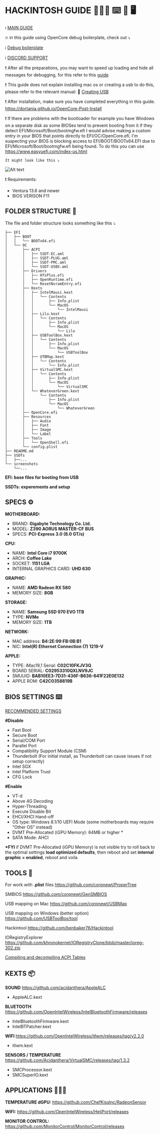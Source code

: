 <!-- @format -->

# HACKINTOSH GUIDE 👨🏻‍💻 ⌨️ 🍎 🖥️

ℹ️ [MAIN GUIDE](https://dortania.github.io/OpenCore-Install-Guide/prerequisites.html)

🔥 in this guide using OpenCore debug boilerplate, check out ⤵️

ℹ️ [Debug boilerplate](https://github.com/acidanthera/OpenCorePkg/releases/)

ℹ️ [DISCORD SUPPORT](https://discord.com/invite/2QYd7ZT)

❗️ After all the preparations, you may want to speed up loading and hide all messages for debugging, for this refer to this [guide](https://dortania.github.io/OpenCore-Post-Install/cosmetic/verbose.html#macos-decluttering)

❗️ This guide does not explain installing mac os or creating a usb to do this, please refer to the relevant manual:
💎 [Creating USB](https://dortania.github.io/OpenCore-Install-Guide/installer-guide/#creating-the-usb)

❗️ After installation, make sure you have completed everything in this guide.
https://dortania.github.io/OpenCore-Post-Install

❗️ If there are problems with the bootloader for example you have Windows on a separate disk as some BIOSes tend to prevent booting from it if they detect EFI/Microsoft/Boot/bootmgfw.efi I would advise making a custom entry in your BIOS that points directly to EFI/OC/OpenCore.efi. I'm suspecting your BIOS is blocking access to EFI/BOOT/BOOTx64.EFI due to EFI/Microsoft/Boot/bootmgfw.efi being found. To do this you can use
https://www.easyuefi.com/index-us.html

    It might look like this ⤵️

![Alt text](./screenshots/EasyUEFI.png)

❗️ Requirements:

- Ventura 13.6 and newer
- BIOS VERISON F11

## FOLDER STRUCTURE 📂

The file and folder structure looks something like this ⤵️

    ├── EFI
    │   ├── BOOT
    │   │   └── BOOTx64.efi
    │   └── OC
    │       ├── ACPI
    │       │   ├── SSDT-EC.aml
    │       │   ├── SSDT-PLUG.aml
    │       │   ├── SSDT-PMC.aml
    │       │   └── SSDT-USBX.aml
    │       ├── Drivers
    │       │   ├── HfsPlus.efi
    │       │   ├── OpenRuntime.efi
    │       │   └── ResetNvramEntry.efi
    │       ├── Kexts
    │       │   ├── IntelMausi.kext
    │       │   │   └── Contents
    │       │   │       ├── Info.plist
    │       │   │       └── MacOS
    │       │   │           └── IntelMausi
    │       │   ├── Lilu.kext
    │       │   │   └── Contents
    │       │   │       ├── Info.plist
    │       │   │       └── MacOS
    │       │   │           └── Lilu
    │       │   ├── USBToolBox.kext
    │       │   │   └── Contents
    │       │   │       ├── Info.plist
    │       │   │       └── MacOS
    │       │   │           └── USBToolBox
    │       │   ├── UTBMap.kext
    │       │   │   └── Contents
    │       │   │       └── Info.plist
    │       │   ├── VirtualSMC.kext
    │       │   │   └── Contents
    │       │   │       ├── Info.plist
    │       │   │       └── MacOS
    │       │   │           └── VirtualSMC
    │       │   └── WhateverGreen.kext
    │       │       └── Contents
    │       │           ├── Info.plist
    │       │           └── MacOS
    │       │               └── WhateverGreen
    │       ├── OpenCore.efi
    │       ├── Resources
    │       │   ├── Audio
    │       │   ├── Font
    │       │   ├── Image
    │       │   └── Label
    │       ├── Tools
    │       │   └── OpenShell.efi
    │       └── config.plist
    ├── README.md
    ├── SSDTs
    │   ├──...
    └── screenshots
        └──...

**EFI: base files for booting from USB**

**SSDTs: experements and setup**

## SPECS ⚙️

**MOTHERBOARD:**

- BRAND: **Gigabyte Technology Co. Ltd.**
- MODEL: **Z390 AORUS MASTER-CF BUS**
- SPECS: **PCI-Express 3.0 (8.0 GT/s)**

**CPU:**

- NAME: **Intel Core i7 9700K**
- ARCH: **Coffee Lake**
- SOCKET: **1151 LGA**
- INTERNAL GRAPHICS CARD: **UHD 630**

**GRAPHIC:**

- NAME: **AMD Radeon RX 580**
- MEMORY SIZE: **8GB**

**STORAGE:**

- NAME: **Samsung SSD 970 EVO 1TB**
- TYPE: **NVMe**
- MEMORY SIZE: **1TB**

**NETWORK:**

- MAC address: **B4:2E:99:FB:0B:B1**
- NIC: **Intel(R) Ethernet Connection (7) 1219-V**

**APPLE:**

- TYPE: iMac19,1 Serial: **C02C10FKJV3Q**
- BOARD SERIAL: **C02953310QXLNV9JC**
- SMUUID: **BAB10EE3-7D31-436F-B636-641F22E0E132**
- APPLE ROM: **C42C0358819B**

## BIOS SETTINGS ⌨️

[RECOMMENDED SETTINGS](https://dortania.github.io/OpenCore-Install-Guide/config.plist/coffee-lake.html#intel-bios-settings)

**#Disable**

- Fast Boot
- Secure Boot
- Serial/COM Port
- Parallel Port
- Compatibility Support Module (CSM)
- Thunderbolt (For initial install, as Thunderbolt can cause issues if not setup correctly)
- Intel SGX
- Intel Platform Trust
- CFG Lock

**#Enable**

- VT-d
- Above 4G Decoding
- Hyper-Threading
- Execute Disable Bit
- EHCI/XHCI Hand-off
- OS type: Windows 8.1/10 UEFI Mode (some motherboards may require "Other OS" instead)
- DVMT Pre-Allocated (iGPU Memory): 64MB or higher \*
- SATA Mode: AHCI

**\*FYI** if DVMT Pre-Allocated (iGPU Memory) is not visible try to roll back to the optimal settings **load optimized defaults**, then reboot and set **internal graphic = enabled**, reboot and voila

## TOOLS 🔧

For work with **.plist** files
https://github.com/corpnewt/ProperTree

SMBIOS
https://github.com/corpnewt/GenSMBIOS

USB mapping on Mac
https://github.com/corpnewt/USBMap

USB mapping on Windows (better option)
https://github.com/USBToolBox/tool

Hackintool
https://github.com/benbaker76/Hackintool

IORegistryExplorer
https://github.com/khronokernel/IORegistryClone/blob/master/ioreg-302.zip

[Compiling and decompiling ACPI Tables](https://dortania.github.io/Getting-Started-With-ACPI/Manual/compile.html#compiling-and-decompiling-acpi-tables)

## KEXTS 📦

**SOUND**
https://github.com/acidanthera/AppleALC

- AppleALC.kext

**BLUETOOTH**
https://github.com/OpenIntelWireless/IntelBluetoothFirmware/releases

- IntelBluetoothFirmware.kext
- IntelBTPatcher.kext

**WIFI**
https://github.com/OpenIntelWireless/itlwm/releases/tag/v2.2.0

- itlwm.kext

**SENSORS / TEMPERATURE**
https://github.com/Acidanthera/VirtualSMC/releases/tag/1.3.2

- SMCProcessor.kext
- SMCSuperIO.kext

## APPLICATIONS 👨🏻‍💻

**TEMPERATURE dGPU:**
https://github.com/ChefKissInc/RadeonSensor

**WIFI:**
https://github.com/OpenIntelWireless/HeliPort/releases

**MONITOR CONTROL:** https://github.com/MonitorControl/MonitorControl/releases